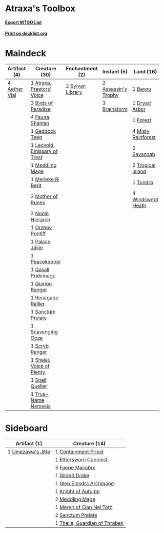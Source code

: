 # Atraxa's Toolbox

#### [Export MTGO List](../collection/Atraxa's%20Toolbox/Atraxa's%20Toolbox.txt)
#### [Print on decklist.org](http://decklist.org/?deckmain=4%09Aether%20Vial%0A2%09Assassin's%20Trophy%0A1%09Atraxa,%20Praetors'%20Voice%0A1%09Bayou%0A3%09Birds%20of%20Paradise%0A3%09Brainstorm%0A1%09Dryad%20Arbor%0A4%09Fauna%20Shaman%0A1%09Forest%0A1%09Gaddock%20Teeg%0A3%09Green%20Sun's%20Zenith%0A1%09Leovold,%20Emissary%20of%20Trest%0A1%09Meddling%20Mage%0A1%09Merieke%20Ri%20Berit%0A4%09Misty%20Rainforest%0A3%09Mother%20of%20Runes%0A3%09Noble%20Hierarch%0A1%09Orzhov%20Pontiff%0A1%09Palace%20Jailer%0A1%09Peacekeeper%0A1%09Qasali%20Pridemage%0A1%09Quirion%20Ranger%0A1%09Renegade%20Rallier%0A1%09Sanctum%20Prelate%0A2%09Savannah%0A1%09Scavenging%20Ooze%0A1%09Scryb%20Ranger%0A1%09Shalai,%20Voice%20of%20Plenty%0A1%09Spell%20Queller%0A2%09Sylvan%20Library%0A2%09Tropical%20Island%0A1%09True-Name%20Nemesis%0A1%09Tundra%0A4%09Windswept%20Heath&deckside=1%09Containment%20Priest%0A1%09Ethersworn%20Canonist%0A3%09Faerie%20Macabre%0A1%09Gilded%20Drake%0A1%09Glen%20Elendra%20Archmage%0A1%09Knight%20of%20Autumn%0A2%09Meddling%20Mage%0A1%09Meren%20of%20Clan%20Nel%20Toth%0A2%09Sanctum%20Prelate%0A1%09Thalia,%20Guardian%20of%20Thraben%0A1%09Umezawa's%20Jitte)
# Maindeck

|                                      Artifact (4)                                      |                                             Creature (30)                                             |                                      Enchantment (2)                                      |                                         Instant (5)                                          |                                          Land (16)                                          |                                          Sorcery (3)                                          |
|----------------------------------------------------------------------------------------|-------------------------------------------------------------------------------------------------------|-------------------------------------------------------------------------------------------|----------------------------------------------------------------------------------------------|---------------------------------------------------------------------------------------------|-----------------------------------------------------------------------------------------------|
|4 [Aether Vial](http://gatherer.wizards.com/Pages/Card/Details.aspx?multiverseid=370514)|1 [Atraxa, Praetors' Voice](http://gatherer.wizards.com/Pages/Card/Details.aspx?multiverseid=446746)   |2 [Sylvan Library](http://gatherer.wizards.com/Pages/Card/Details.aspx?multiverseid=383120)|2 [Assassin's Trophy](http://gatherer.wizards.com/Pages/Card/Details.aspx?multiverseid=452902)|1 [Bayou](http://gatherer.wizards.com/Pages/Card/Details.aspx?multiverseid=382860)           |3 [Green Sun's Zenith](http://gatherer.wizards.com/Pages/Card/Details.aspx?multiverseid=413711)|
|                                                                                        |3 [Birds of Paradise](http://gatherer.wizards.com/Pages/Card/Details.aspx?multiverseid=416933)         |                                                                                           |3 [Brainstorm](http://gatherer.wizards.com/Pages/Card/Details.aspx?multiverseid=382871)       |1 [Dryad Arbor](http://gatherer.wizards.com/Pages/Card/Details.aspx?multiverseid=282542)     |                                                                                               |
|                                                                                        |4 [Fauna Shaman](http://gatherer.wizards.com/Pages/Card/Details.aspx?multiverseid=205059)              |                                                                                           |                                                                                              |1 [Forest](http://gatherer.wizards.com/Pages/Card/Details.aspx?multiverseid=439605)          |                                                                                               |
|                                                                                        |1 [Gaddock Teeg](http://gatherer.wizards.com/Pages/Card/Details.aspx?multiverseid=140188)              |                                                                                           |                                                                                              |4 [Misty Rainforest](http://gatherer.wizards.com/Pages/Card/Details.aspx?multiverseid=426065)|                                                                                               |
|                                                                                        |1 [Leovold, Emissary of Trest](http://gatherer.wizards.com/Pages/Card/Details.aspx?multiverseid=416834)|                                                                                           |                                                                                              |2 [Savannah](http://gatherer.wizards.com/Pages/Card/Details.aspx?multiverseid=383079)        |                                                                                               |
|                                                                                        |1 [Meddling Mage](http://gatherer.wizards.com/Pages/Card/Details.aspx?multiverseid=26591)              |                                                                                           |                                                                                              |2 [Tropical Island](http://gatherer.wizards.com/Pages/Card/Details.aspx?multiverseid=383138) |                                                                                               |
|                                                                                        |1 [Merieke Ri Berit](http://gatherer.wizards.com/Pages/Card/Details.aspx?multiverseid=108871)          |                                                                                           |                                                                                              |1 [Tundra](http://gatherer.wizards.com/Pages/Card/Details.aspx?multiverseid=383139)          |                                                                                               |
|                                                                                        |3 [Mother of Runes](http://gatherer.wizards.com/Pages/Card/Details.aspx?multiverseid=413564)           |                                                                                           |                                                                                              |4 [Windswept Heath](http://gatherer.wizards.com/Pages/Card/Details.aspx?multiverseid=405115) |                                                                                               |
|                                                                                        |3 [Noble Hierarch](http://gatherer.wizards.com/Pages/Card/Details.aspx?multiverseid=397709)            |                                                                                           |                                                                                              |                                                                                             |                                                                                               |
|                                                                                        |1 [Orzhov Pontiff](http://gatherer.wizards.com/Pages/Card/Details.aspx?multiverseid=96844)             |                                                                                           |                                                                                              |                                                                                             |                                                                                               |
|                                                                                        |1 [Palace Jailer](http://gatherer.wizards.com/Pages/Card/Details.aspx?multiverseid=416775)             |                                                                                           |                                                                                              |                                                                                             |                                                                                               |
|                                                                                        |1 [Peacekeeper](http://gatherer.wizards.com/Pages/Card/Details.aspx?multiverseid=4584)                 |                                                                                           |                                                                                              |                                                                                             |                                                                                               |
|                                                                                        |1 [Qasali Pridemage](http://gatherer.wizards.com/Pages/Card/Details.aspx?multiverseid=249405)          |                                                                                           |                                                                                              |                                                                                             |                                                                                               |
|                                                                                        |1 [Quirion Ranger](http://gatherer.wizards.com/Pages/Card/Details.aspx?multiverseid=3674)              |                                                                                           |                                                                                              |                                                                                             |                                                                                               |
|                                                                                        |1 [Renegade Rallier](http://gatherer.wizards.com/Pages/Card/Details.aspx?multiverseid=423800)          |                                                                                           |                                                                                              |                                                                                             |                                                                                               |
|                                                                                        |1 [Sanctum Prelate](http://gatherer.wizards.com/Pages/Card/Details.aspx?multiverseid=416780)           |                                                                                           |                                                                                              |                                                                                             |                                                                                               |
|                                                                                        |1 [Scavenging Ooze](http://gatherer.wizards.com/Pages/Card/Details.aspx?multiverseid=425959)           |                                                                                           |                                                                                              |                                                                                             |                                                                                               |
|                                                                                        |1 [Scryb Ranger](http://gatherer.wizards.com/Pages/Card/Details.aspx?multiverseid=118924)              |                                                                                           |                                                                                              |                                                                                             |                                                                                               |
|                                                                                        |1 [Shalai, Voice of Plenty](http://gatherer.wizards.com/Pages/Card/Details.aspx?multiverseid=442923)   |                                                                                           |                                                                                              |                                                                                             |                                                                                               |
|                                                                                        |1 [Spell Queller](http://gatherer.wizards.com/Pages/Card/Details.aspx?multiverseid=414494)             |                                                                                           |                                                                                              |                                                                                             |                                                                                               |
|                                                                                        |1 [True-Name Nemesis](http://gatherer.wizards.com/Pages/Card/Details.aspx?multiverseid=376562)         |                                                                                           |                                                                                              |                                                                                             |                                                                                               |


# Sideboard

|                                        Artifact (1)                                        |                                             Creature (14)                                              |
|--------------------------------------------------------------------------------------------|--------------------------------------------------------------------------------------------------------|
|1 [Umezawa's Jitte](http://gatherer.wizards.com/Pages/Card/Details.aspx?multiverseid=416756)|1 [Containment Priest](http://gatherer.wizards.com/Pages/Card/Details.aspx?multiverseid=429862)         |
|                                                                                            |1 [Ethersworn Canonist](http://gatherer.wizards.com/Pages/Card/Details.aspx?multiverseid=370504)        |
|                                                                                            |3 [Faerie Macabre](http://gatherer.wizards.com/Pages/Card/Details.aspx?multiverseid=370410)             |
|                                                                                            |1 [Gilded Drake](http://gatherer.wizards.com/Pages/Card/Details.aspx?multiverseid=5837)                 |
|                                                                                            |1 [Glen Elendra Archmage](http://gatherer.wizards.com/Pages/Card/Details.aspx?multiverseid=370522)      |
|                                                                                            |1 [Knight of Autumn](http://gatherer.wizards.com/Pages/Card/Details.aspx?multiverseid=452933)           |
|                                                                                            |2 [Meddling Mage](http://gatherer.wizards.com/Pages/Card/Details.aspx?multiverseid=26591)               |
|                                                                                            |1 [Meren of Clan Nel Toth](http://gatherer.wizards.com/Pages/Card/Details.aspx?multiverseid=430405)     |
|                                                                                            |2 [Sanctum Prelate](http://gatherer.wizards.com/Pages/Card/Details.aspx?multiverseid=416780)            |
|                                                                                            |1 [Thalia, Guardian of Thraben](http://gatherer.wizards.com/Pages/Card/Details.aspx?multiverseid=442025)|

